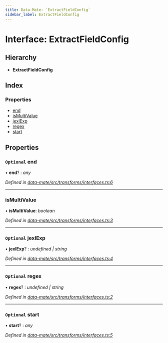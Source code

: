 ```yaml
---
title: Data-Mate: `ExtractFieldConfig`
sidebar_label: ExtractFieldConfig
---
```


# Interface: ExtractFieldConfig

## Hierarchy

* **ExtractFieldConfig**

## Index

### Properties

* [end](extractfieldconfig.md#optional-end)
* [isMultiValue](extractfieldconfig.md#ismultivalue)
* [jexlExp](extractfieldconfig.md#optional-jexlexp)
* [regex](extractfieldconfig.md#optional-regex)
* [start](extractfieldconfig.md#optional-start)

## Properties

### `Optional` end

• **end**? : *any*

*Defined in [data-mate/src/transforms/interfaces.ts:6](https://github.com/terascope/teraslice/blob/653cf7530/packages/data-mate/src/transforms/interfaces.ts#L6)*

___

###  isMultiValue

• **isMultiValue**: *boolean*

*Defined in [data-mate/src/transforms/interfaces.ts:3](https://github.com/terascope/teraslice/blob/653cf7530/packages/data-mate/src/transforms/interfaces.ts#L3)*

___

### `Optional` jexlExp

• **jexlExp**? : *undefined | string*

*Defined in [data-mate/src/transforms/interfaces.ts:4](https://github.com/terascope/teraslice/blob/653cf7530/packages/data-mate/src/transforms/interfaces.ts#L4)*

___

### `Optional` regex

• **regex**? : *undefined | string*

*Defined in [data-mate/src/transforms/interfaces.ts:2](https://github.com/terascope/teraslice/blob/653cf7530/packages/data-mate/src/transforms/interfaces.ts#L2)*

___

### `Optional` start

• **start**? : *any*

*Defined in [data-mate/src/transforms/interfaces.ts:5](https://github.com/terascope/teraslice/blob/653cf7530/packages/data-mate/src/transforms/interfaces.ts#L5)*

